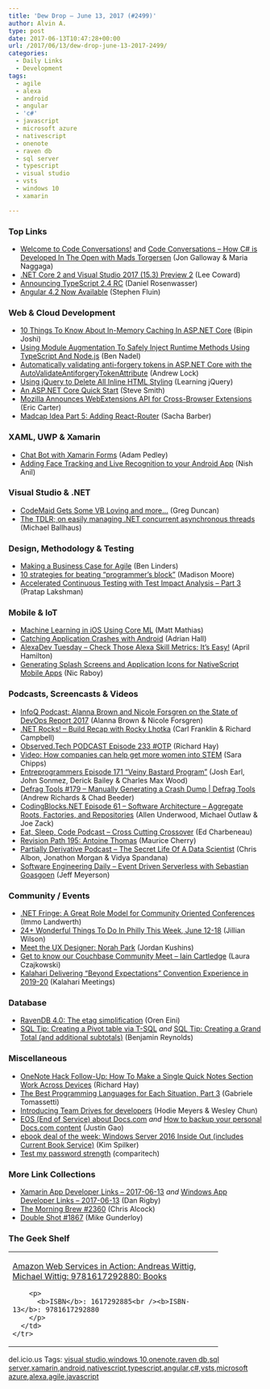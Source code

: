 ```yaml
---
title: 'Dew Drop – June 13, 2017 (#2499)'
author: Alvin A.
type: post
date: 2017-06-13T10:47:28+00:00
url: /2017/06/13/dew-drop-june-13-2017-2499/
categories:
  - Daily Links
  - Development
tags:
  - agile
  - alexa
  - android
  - angular
  - 'c#'
  - javascript
  - microsoft azure
  - nativescript
  - onenote
  - raven db
  - sql server
  - typescript
  - visual studio
  - vsts
  - windows 10
  - xamarin

---
```

### <a name="top"></a>Top Links

  * <a href="https://channel9.msdn.com/Shows/Code-Conversations/Welcome-to-Code-Conversations" target="_blank">Welcome to Code Conversations!</a> and <a href="https://channel9.msdn.com/Shows/Code-Conversations/How-C-is-Developed-In-The-Open-with-Mads-Torgersen" target="_blank">Code Conversations &#8211; How C# is Developed In The Open with Mads Torgersen</a> (Jon Galloway & Maria Naggaga)
  * <a href="https://blogs.msdn.microsoft.com/dotnet/2017/06/12/net-core-2-and-visual-studio-2017-preview-2/" target="_blank">.NET Core 2 and Visual Studio 2017 (15.3) Preview 2</a> (Lee Coward)
  * <a href="https://blogs.msdn.microsoft.com/typescript/2017/06/12/announcing-typescript-2-4-rc/" target="_blank">Announcing TypeScript 2.4 RC</a> (Daniel Rosenwasser)
  * <a href="http://angularjs.blogspot.com/2017/06/angular-42-now-available.html" target="_blank">Angular 4.2 Now Available</a> (Stephen Fluin)



### <a name="web"></a>Web & Cloud Development

  * <a href="http://www.binaryintellect.net/articles/a7d9edfd-1f86-45f8-a668-64cc86d8e248.aspx" target="_blank">10 Things To Know About In-Memory Caching In ASP.NET Core</a> (Bipin Joshi)
  * <a href="https://www.bennadel.com/blog/3290-using-module-augmentation-to-safely-inject-runtime-methods-using-typescript-and-node-js.htm" target="_blank">Using Module Augmentation To Safely Inject Runtime Methods Using TypeScript And Node.js</a> (Ben Nadel)
  * <a href="https://andrewlock.net/automatically-validating-anti-forgery-tokens-in-asp-net-core-with-the-autovalidateantiforgerytokenattribute/" target="_blank">Automatically validating anti-forgery tokens in ASP.NET Core with the AutoValidateAntiforgeryTokenAttribute</a> (Andrew Lock)
  * <a href="http://feedproxy.google.com/~r/LearningJquery/~3/VLLj07NgkY8/using-jquery-to-delete-all-inline-html-styling" target="_blank">Using jQuery to Delete All Inline HTML Styling</a> (Learning jQuery)
  * <a href="http://ardalis.com/an-asp-net-core-quick-start" target="_blank">An ASP.NET Core Quick Start</a> (Steve Smith)
  * <a href="http://feedproxy.google.com/~r/ProgrammableWeb/~3/gXtv-Ghr-gs/12" target="_blank">Mozilla Announces WebExtensions API for Cross-Browser Extensions</a> (Eric Carter)
  * <a href="https://sachabarbs.wordpress.com/2017/06/13/madcap-idea-part-5-adding-react-router/" target="_blank">Madcap Idea Part 5: Adding React-Router</a> (Sacha Barber)



### <a name="silverlight"></a>XAML, UWP & Xamarin

  * <a href="https://xamarinhelp.com/chat-bot-xamarin-forms/" target="_blank">Chat Bot with Xamarin Forms</a> (Adam Pedley)
  * <a href="https://blog.xamarin.com/adding-face-tracking-live-recognition-android-app/" target="_blank">Adding Face Tracking and Live Recognition to your Android App</a> (Nish Anil)



### <a name="dotnet"></a>Visual Studio & .NET

  * <a href="https://channel9.msdn.com/coding4fun/blog/CodeMaid-Gets-Some-VB-Loving-and-more?WT.mc_id=DX_MVP4025064" target="_blank">CodeMaid Gets Some VB Loving and more&#8230;</a> (Greg Duncan)
  * <a href="http://feedproxy.google.com/~r/geekswithblogs/~3/dYZao2OTvHY/the-tdlr-on-easily-managing-.net-concurrent-asynchronous-threads.aspx" target="_blank">The TDLR; on easily managing .NET concurrent asynchronous threads</a> (Michael Ballhaus)



### <a name="design"></a>Design, Methodology & Testing

  * <a href="https://www.benlinders.com/2017/making-a-business-case-for-agile/" target="_blank">Making a Business Case for Agile</a> (Ben Linders)
  * <a href="http://sdtimes.com/10-strategies-beating-programmers-block/" target="_blank">10 strategies for beating “programmer’s block”</a> (Madison Moore)
  * <a href="https://blogs.msdn.microsoft.com/visualstudioalm/2017/06/13/accelerated-continuous-testing-with-test-impact-analysis-part-3/" target="_blank">Accelerated Continuous Testing with Test Impact Analysis – Part 3</a> (Pratap Lakshman)



### <a name="mobile"></a>Mobile & IoT

  * <a href="https://www.bignerdranch.com/blog/machine-learning-in-ios-using-core-ml/" target="_blank">Machine Learning in iOS Using Core ML</a> (Matt Mathias)
  * <a href="https://shellmonger.com/2017/06/12/catching-application-crashes-with-android/" target="_blank">Catching Application Crashes with Android</a> (Adrian Hall)
  * <a href="https://lovemyecho.com/2017/06/12/alexadev-tuesday-check-alexa-skill-metrics-easy/" target="_blank">AlexaDev Tuesday – Check Those Alexa Skill Metrics: It’s Easy!</a> (April Hamilton)
  * <a href="http://developer.telerik.com/products/nativescript/generating-splash-screens-application-icons-nativescript-mobile-apps/" target="_blank">Generating Splash Screens and Application Icons for NativeScript Mobile Apps</a> (Nic Raboy)



### <a name="podcasts"></a>Podcasts, Screencasts & Videos

  * <a href="http://www.infoq.com/podcasts/brown-forsgren-devops-state-report?utm_campaign=infoq_content&utm_source=infoq&utm_medium=feed&utm_term=global" target="_blank">InfoQ Podcast: Alanna Brown and Nicole Forsgren on the State of DevOps Report 2017</a> (Alanna Brown & Nicole Forsgren)
  * <a href="http://www.dotnetrocks.com/default.aspx?ShowNum=1449" target="_blank">.NET Rocks! &#8211; Build Recap with Rocky Lhotka</a> (Carl Franklin & Richard Campbell)
  * <a href="https://www.windowsobserver.com/2017/06/12/observed-tech-podcast-episode-233-otp/" target="_blank">Observed.Tech PODCAST Episode 233 #OTP</a> (Richard Hay)
  * <a href="http://www.techrepublic.com/videos/video-how-companies-can-help-get-more-women-into-stem/" target="_blank">Video: How companies can help get more women into STEM</a> (Sara Chipps)
  * <a href="http://entreprogrammers.com/episode-171-veiny-bastard-program/" target="_blank">Entreprogrammers Episode 171 “Veiny Bastard Program”</a> (Josh Earl, John Sonmez, Derick Bailey & Charles Max Wood)
  * <a href="https://channel9.msdn.com/Shows/Defrag-Tools/Defrag-Tools-179-Manually-Forcing-a-Crash-Dump?WT.mc_id=DX_MVP4025064" target="_blank">Defrag Tools #179 &#8211; Manually Generating a Crash Dump | Defrag Tools</a> (Andrew Richards & Chad Beeder)
  * <a href="http://www.codingblocks.net/podcast/aggregate-roots-factories-and-repositories/" target="_blank">CodingBlocks.NET Episode 61 – Software Architecture – Aggregate Roots, Factories, and Repositories</a> (Allen Underwood, Michael Outlaw & Joe Zack)
  * <a href="http://developer.telerik.com/content-types/podcast/cross-cutting-crossover/" target="_blank">Eat, Sleep, Code Podcast &#8211; Cross Cutting Crossover</a> (Ed Charbeneau)
  * <a href="http://revisionpath.simplecast.fm/episodes/67490-195-antoine-thomas" target="_blank">Revision Path 195: Antoine Thomas</a> (Maurice Cherry)
  * <a href="http://feedproxy.google.com/~r/PartiallyDerivative/~3/zpmXiaLEc0M/the-secret-life-of-a-data-scientist" target="_blank">Partially Derivative Podcast &#8211; The Secret Life Of A Data Scientist</a> (Chris Albon, Jonathon Morgan & Vidya Spandana)
  * <a href="http://softwareengineeringdaily.com/2017/06/13/event-driven-serverless-with-sebastian-goasgoen/" target="_blank">Software Engineering Daily &#8211; Event Driven Serverless with Sebastian Goasgoen</a> (Jeff Meyerson)



### <a name="events"></a>Community / Events

  * <a href="https://blogs.msdn.microsoft.com/dotnet/2017/06/12/net-fringe/" target="_blank">.NET Fringe: A Great Role Model for Community Oriented Conferences</a> (Immo Landwerth)
  * <a href="http://www.uwishunu.com/2017/06/24-wonderful-things-philly-week-june-12-18/" target="_blank">24+ Wonderful Things To Do In Philly This Week, June 12-18</a> (Jillian Wilson)
  * <a href="http://blogs.adobe.com/creativecloud/meet-the-ux-designer-norah-park" target="_blank">Meet the UX Designer: Norah Park</a> (Jordan Kushins)
  * <a href="https://blog.couchbase.com/get-to-know-couchbase-community-iain-cartledge/" target="_blank">Get to know our Couchbase Community Meet – Iain Cartledge</a> (Laura Czajkowski)
  * <a href="http://blog.kalaharimeetings.com/2017/06/12/kalahari-delivering-beyond-expectations-convention-experience-in-2019-20/" target="_blank">Kalahari Delivering “Beyond Expectations” Convention Experience in 2019-20</a> (Kalahari Meetings)



### <a name="sql"></a>Database

  * <a href="http://feedproxy.google.com/~r/AyendeRahien/~3/52xHusk0ya0/ravendb-4-0-the-etag-simplification" target="_blank">RavenDB 4.0: The etag simplification</a> (Oren Eini)
  * <a href="https://blogs.technet.microsoft.com/benjamin/2017/06/12/sql-tip-creating-a-pivot-table-via-t-sql/" target="_blank">SQL Tip: Creating a Pivot table via T-SQL</a> _and_ <a href="https://blogs.technet.microsoft.com/benjamin/2017/06/13/sql-tip-creating-a-grand-total-and-additional-subtotals/" target="_blank">SQL Tip: Creating a Grand Total (and additional subtotals)</a> (Benjamin Reynolds)



### <a name="misc"></a>Miscellaneous

  * <a href="http://winsupersite.com/cloud/onenote-hack-follow-how-make-single-quick-notes-section-work-across-devices" target="_blank">OneNote Hack Follow-Up: How To Make a Single Quick Notes Section Work Across Devices</a> (Richard Hay)
  * <a href="https://dzone.com/articles/the-best-programming-languages-for-each-situation-3?utm_medium=feed&utm_source=feedpress.me&utm_campaign=Feed%3A+dzone%2Fagile" target="_blank">The Best Programming Languages for Each Situation, Part 3</a> (Gabriele Tomassetti)
  * <a href="http://feedproxy.google.com/~r/GDBcode/~3/q4omIrJoLsE/introducing-team-drives-for-developers.html" target="_blank">Introducing Team Drives for developers</a> (Hodie Meyers & Wesley Chun)
  * <a href="https://blogs.technet.microsoft.com/justin_gao/2017/06/13/eos-end-of-service-about-docs-com/" target="_blank">EOS (End of Service) about Docs.com</a> _and_ <a href="https://blogs.technet.microsoft.com/justin_gao/2017/06/13/how-to-backup-your-personal-docs-com-content/" target="_blank">How to backup your personal Docs.com content</a> (Justin Gao)
  * <a href="https://blogs.msdn.microsoft.com/microsoft_press/2017/06/12/ebook-deal-of-the-week-windows-server-2016-inside-out-includes-current-book-service/" target="_blank">ebook deal of the week: Windows Server 2016 Inside Out (includes Current Book Service)</a> (Kim Spilker)
  * <a href="https://www.comparitech.com/privacy-security-tools/password-strength-test/" target="_blank">Test my password strength</a> (comparitech)



### <a name="links"></a>More Link Collections

  * <a href="http://allaboutxamarin.com/2017/06/xamarin-app-developer-links-2017-06-13/" target="_blank">Xamarin App Developer Links &#8211; 2017-06-13</a> _and_ <a href="http://windowsappdev.com/2017/06/windows-app-developer-links-2017-06-13/" target="_blank">Windows App Developer Links &#8211; 2017-06-13</a> (Dan Rigby)
  * <a href="http://feedproxy.google.com/~r/ReflectivePerspective/~3/BGQ1dh0URgU/" target="_blank">The Morning Brew #2360</a> (Chris Alcock)
  * <a href="http://afreshcup.com/home/2017/6/13/double-shot-1867.html" target="_blank">Double Shot #1867</a> (Mike Gunderloy)



### <a name="shelf"></a>The Geek Shelf

<div class="wlWriterEditableSmartContent" id="scid:7dc1bd33-94bd-46fd-a20b-0131235bcd47:9d0a1a2c-332e-4b91-9e2a-1171f895b438" style="margin: 0px; padding: 0px; float: none; display: inline;">
  <table cellspacing="0" cellpadding="2" width="400" border="0" unselectable="on">
    <tr>
      <td valign="top" width="400">
        <p>
          <a title="Amazon Web Services in Action: Andreas Wittig, Michael Wittig: 9781617292880: Books" href="http://www.amazon.com/exec/obidos/ASIN/1617292885/amavin-20">Amazon Web Services in Action: Andreas Wittig, Michael Wittig: 9781617292880: Books</a>
        </p>
        
        <p>
          <b>ISBN</b>: 1617292885<br /><b>ISBN-13</b>: 9781617292880
        </p>
      </td>
    </tr>
  </table>
</div>

<div class="wlWriterEditableSmartContent" id="scid:77ECF5F8-D252-44F5-B4EB-D463C5396A79:054e135d-1dfc-4f58-8782-3351fa80516b" style="margin: 0px; padding: 0px; float: none; display: inline;">
  del.icio.us Tags: <a href="http://del.icio.us/popular/visual+studio" rel="tag">visual studio</a>,<a href="http://del.icio.us/popular/windows+10" rel="tag">windows 10</a>,<a href="http://del.icio.us/popular/onenote" rel="tag">onenote</a>,<a href="http://del.icio.us/popular/raven+db" rel="tag">raven db</a>,<a href="http://del.icio.us/popular/sql+server" rel="tag">sql server</a>,<a href="http://del.icio.us/popular/xamarin" rel="tag">xamarin</a>,<a href="http://del.icio.us/popular/android" rel="tag">android</a>,<a href="http://del.icio.us/popular/nativescript" rel="tag">nativescript</a>,<a href="http://del.icio.us/popular/typescript" rel="tag">typescript</a>,<a href="http://del.icio.us/popular/angular" rel="tag">angular</a>,<a href="http://del.icio.us/popular/c%23" rel="tag">c#</a>,<a href="http://del.icio.us/popular/vsts" rel="tag">vsts</a>,<a href="http://del.icio.us/popular/microsoft+azure" rel="tag">microsoft azure</a>,<a href="http://del.icio.us/popular/alexa" rel="tag">alexa</a>,<a href="http://del.icio.us/popular/agile" rel="tag">agile</a>,<a href="http://del.icio.us/popular/javascript" rel="tag">javascript</a>
</div>